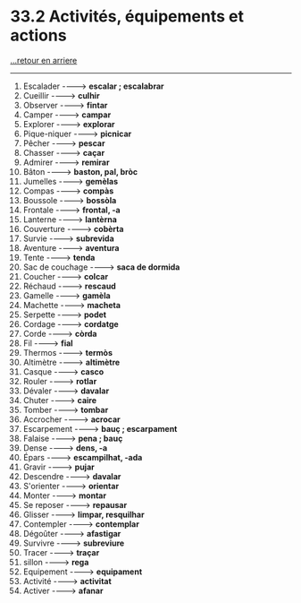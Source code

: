 # 33.2 Activités, équipements et actions

[...retour en arriere](../../../menu_fiches.md)

---

1. Escalader ----> **escalar ; escalabrar**
2. Cueillir  ----> **culhir**
3. Observer   ----> **fintar**
4. Camper   ----> **campar**
5. Explorer   ----> **explorar**
6. Pique-niquer   ----> **picnicar**
7. Pêcher   ----> **pescar**
8. Chasser ----> **caçar**
9. Admirer   ----> **remirar**
10. Bâton   ----> **baston, pal, bròc**
11. Jumelles   ----> **gemèlas**
12. Compas   ----> **compàs**
13. Boussole   ----> **bossòla**
14. Frontale   ----> **frontal, -a**
15. Lanterne   ----> **lantèrna**
16. Couverture   ----> **cobèrta**
17. Survie   ----> **subrevida**
18. Aventure   ----> **aventura**
19. Tente   ----> **tenda**
20. Sac de couchage   ----> **saca de dormida**
21. Coucher   ----> **colcar**
22. Réchaud   ----> **rescaud**
23. Gamelle   ----> **gamèla**
24. Machette   ----> **macheta**
25. Serpette   ----> **podet**
26. Cordage   ----> **cordatge**
27. Corde ----> **còrda**
28. Fil ----> **fial**
29. Thermos   ----> **termòs**
30. Altimètre   ----> **altimètre**
31. Casque   ----> **casco**
32. Rouler   ----> **rotlar**
33. Dévaler   ----> **davalar**
34. Chuter   ----> **caire**
35. Tomber   ----> **tombar**
36. Accrocher   ----> **acrocar**
37. Escarpement   ----> **bauç ; escarpament**
38. Falaise   ----> **pena ; bauç**
39. Dense   ----> **dens, -a**
40. Épars   ----> **escampilhat, -ada**
41. Gravir   ----> **pujar**
42. Descendre   ----> **davalar**
43. S'orienter   ----> **orientar**
44. Monter   ----> **montar**
45. Se reposer   ----> **repausar**
46. Glisser   ----> **limpar, resquilhar**
47. Contempler   ----> **contemplar**
48. Dégoûter   ----> **afastigar**
49. Survivre   ----> **subreviure**
50. Tracer   ----> **traçar**
51. sillon ----> **rega**
52. Equipement ----> **equipament**
53. Activité ----> **activitat**
54. Activer ----> **afanar**